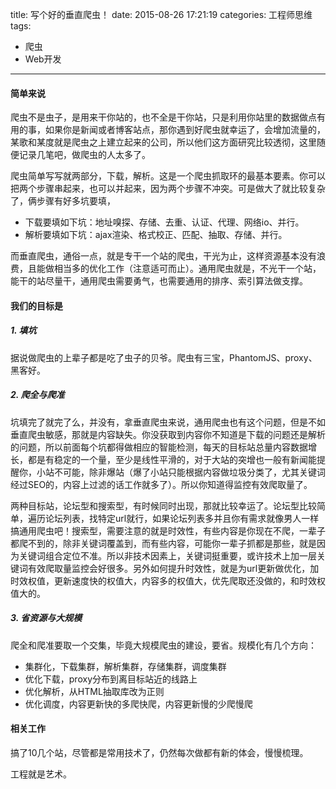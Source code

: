 title: 写个好的垂直爬虫！
date: 2015-08-26 17:21:19
categories: 工程师思维
tags:
- 爬虫
- Web开发
---
#### 简单来说

爬虫不是虫子，是用来干你站的，也不全是干你站，只是利用你站里的数据做点有用的事，如果你是新闻或者博客站点，那你遇到好爬虫就幸运了，会增加流量的，某歌和某度就是爬虫之上建立起来的公司，所以他们这方面研究比较透彻，这里随便记录几笔吧，做爬虫的人太多了。

爬虫简单写写就两部分，下载，解析。这是一个爬虫抓取环的最基本要素。你可以把两个步骤串起来，也可以并起来，因为两个步骤不冲突。可是做大了就比较复杂了，俩步骤有好多坑要填，

* 下载要填如下坑：地址嗅探、存储、去重、认证、代理、网络io、并行。
* 解析要填如下坑：ajax渲染、格式校正、匹配、抽取、存储、并行。

而垂直爬虫，通俗一点，就是专干一个站的爬虫，干光为止，这样资源基本没有浪费，且能做相当多的优化工作（注意适可而止）。通用爬虫就是，不光干一个站，能干的站尽量干，通用爬虫需要勇气，也需要通用的排序、索引算法做支撑。

#### 我们的目标是

##### 1. 填坑
据说做爬虫的上辈子都是吃了虫子的贝爷。爬虫有三宝，PhantomJS、proxy、黑客好。

##### 2. 爬全与爬准

坑填完了就完了么，并没有，拿垂直爬虫来说，通用爬虫也有这个问题，但是不如垂直爬虫敏感，那就是内容缺失。你没获取到内容你不知道是下载的问题还是解析的问题，所以前面每个坑都得做相应的智能检测，每天的目标站总量内容数据增长，都是有稳定的一个量，至少是线性平滑的，对于大站的突增也一般有新闻能提醒你，小站不可能，除非爆站（爆了小站只能根据内容做垃圾分类了，尤其关键词经过SEO的，内容上过滤的话工作就多了）。所以你知道得监控有效爬取量了。

两种目标站，论坛型和搜索型，有时候同时出现，那就比较幸运了。论坛型比较简单，遍历论坛列表，找特定url就行，如果论坛列表多并且你有需求就像男人一样搞通用爬虫吧！搜索型，需要注意的就是时效性，有些内容是你现在不爬，一辈子都爬不到的，除非关键词覆盖到，而有些内容，可能你一辈子抓都是那些，就是因为关键词组合定位不准。所以非技术因素上，关键词挺重要，或许技术上加一层关键词有效爬取量监控会好很多。另外如何提升时效性，就是为url更新做优化，加时效权值，更新速度快的权值大，内容多的权值大，优先爬取还没做的，和时效权值大的。

##### 3. 省资源与大规模

爬全和爬准要取一个交集，毕竟大规模爬虫的建设，要省。规模化有几个方向：

* 集群化，下载集群，解析集群，存储集群，调度集群
* 优化下载，proxy分布到离目标站近的线路上
* 优化解析，从HTML抽取库改为正则
* 优化调度，内容更新快的多爬快爬，内容更新慢的少爬慢爬

#### 相关工作

搞了10几个站，尽管都是常用技术了，仍然每次做都有新的体会，慢慢梳理。

工程就是艺术。

